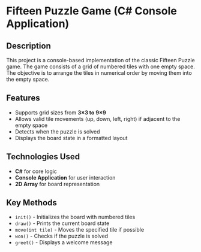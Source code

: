 # Fifteen Puzzle Game (C# Console Application)

## Description
This project is a console-based implementation of the classic Fifteen Puzzle game. The game consists of a grid of numbered tiles with one empty space. The objective is to arrange the tiles in numerical order by moving them into the empty space.

## Features
- Supports grid sizes from **3×3 to 9×9**
- Allows valid tile movements (up, down, left, right) if adjacent to the empty space
- Detects when the puzzle is solved
- Displays the board state in a formatted layout

## Technologies Used
- **C#** for core logic
- **Console Application** for user interaction
- **2D Array** for board representation

## Key Methods
- `init()` - Initializes the board with numbered tiles
- `draw()` - Prints the current board state
- `move(int tile)` - Moves the specified tile if possible
- `won()` - Checks if the puzzle is solved
- `greet()` - Displays a welcome message
